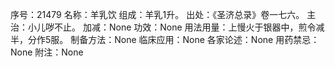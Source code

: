 序号：21479
名称：羊乳饮
组成：羊乳1升。
出处：《圣济总录》卷一七六。
主治：小儿哕不止。
加减：None
功效：None
用法用量：上慢火于银器中，煎令减半，分作5服。
制备方法：None
临床应用：None
各家论述：None
用药禁忌：None
附注：None
